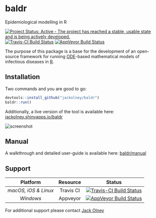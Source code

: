 # baldr
Epidemiological modelling in R

[![Project Status: Active - The project has reached a stable, usable state and is being actively developed.](http://www.repostatus.org/badges/latest/active.svg)](http://www.repostatus.org/#active) [![Travis-CI Build Status](https://travis-ci.org/jackolney/baldr.svg?branch=master)](https://travis-ci.org/jackolney/baldr) [![AppVeyor Build Status](https://ci.appveyor.com/api/projects/status/github/jackolney/baldr?branch=master&svg=true)](https://ci.appveyor.com/project/jackolney/baldr)

The purpose of this package is a base for the development of an open-source framework for running [ODE](https://en.wikipedia.org/wiki/Ordinary_differential_equation)-based mathematical models of infectious diseases in [R](https://www.r-project.org/).

## Installation

Two commands and you are good to go:

```R
devtools::install_github("jackolney/baldr")
baldr::run()
```

Additionally, a live version of the tool is available here: [jackolney.shinyapps.io/baldr](https://jackolney.shinyapps.io/baldr/)

![screenshot](https://user-images.githubusercontent.com/4134882/35013567-af767fe8-fb05-11e7-8ce4-cac6936d4af5.png)

## Manual

A walkthrough and detailed user-guide is available here: [baldr/manual](https://jackolney.github.io/baldr/manual)

## Support

Platform             | Resource  | Status
:------------------: | :-------: | :----:
_macOS, iOS & Linux_ | Travis CI | [![Travis-CI Build Status](https://travis-ci.org/jackolney/baldr.svg?branch=master)](https://travis-ci.org/jackolney/baldr)
_Windows_            | Appveyor  | [![AppVeyor Build Status](https://ci.appveyor.com/api/projects/status/github/jackolney/baldr?branch=master&svg=true)](https://ci.appveyor.com/project/jackolney/baldr)

For additional support please contact [Jack Olney](mailto:jack.olney11@imperial.ac.uk)
